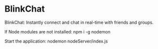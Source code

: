 # BlinkChat
BlinkChat: Instantly connect and chat in real-time with friends and groups. 

If Node modules are not installed:
npm i -g nodemon

Start the application:
nodemon nodeServer/index.js
